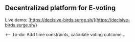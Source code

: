 ## Decentralized platform for E-voting
  
  Live demo: [https://decisive-birds.surge.sh/](https://decisive-birds.surge.sh/)


<--
To-do: Add time constraints, calculate voting outcome...
